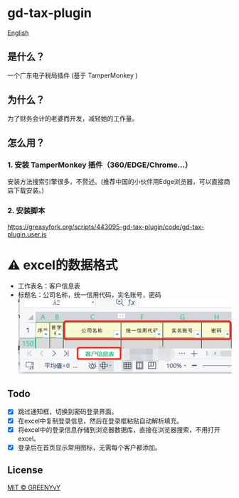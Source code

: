 # gd-tax-plugin
[English](README_EN.md)

## 是什么？
一个广东电子税局插件 (基于 TamperMonkey )

## 为什么？
为了财务会计的老婆而开发，减轻她的工作量。

## 怎么用？
### 1. 安装 TamperMonkey 插件（360/EDGE/Chrome...）
安装方法搜索引擎很多，不赘述。(推荐中国的小伙伴用Edge浏览器，可以直接商店下载安装。)

### 2. 安装脚本
https://greasyfork.org/scripts/443095-gd-tax-plugin/code/gd-tax-plugin.user.js

# :warning: excel的数据格式
- 工作表名：客户信息表
- 标题名：公司名称，统一信用代码，实名账号，密码
![excel的数据格式](./sample.png)

## Todo
- [X] 跳过通知框，切换到密码登录界面。
- [X] 在excel中复制登录信息，然后在登录框粘贴自动解析填充。
- [X] 将excel中的登录信息存储到浏览器数据库，直接在浏览器搜索，不用打开excel。
- [X] 登录后在首页显示常用图标，无需每个客户都添加。

## License
[MIT © GREENYvY](./LICENSE)